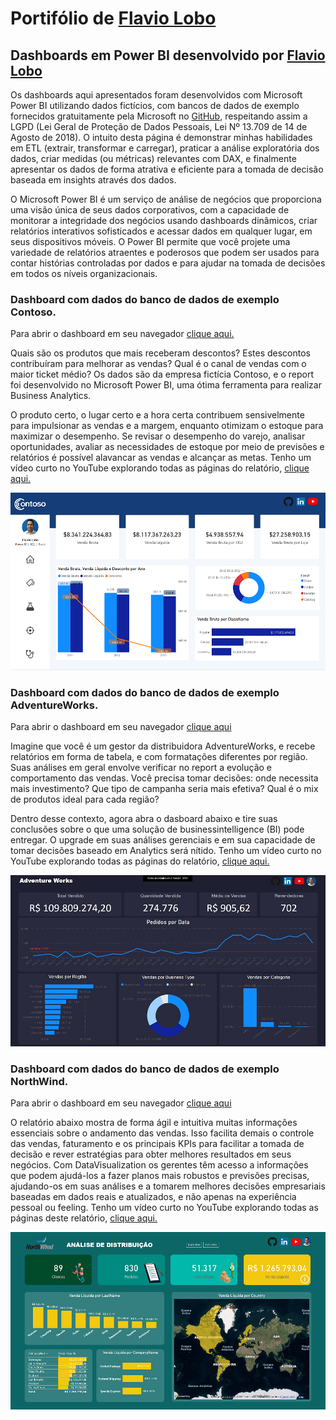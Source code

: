 # Portifólio de [Flavio Lobo](https://www.linkedin.com/in/flavioclobo)

## Dashboards em Power BI desenvolvido por [Flavio Lobo](https://www.linkedin.com/in/flavioclobo)
Os dashboards aqui apresentados foram desenvolvidos com Microsoft Power BI utilizando dados fictícios, com bancos de dados de exemplo fornecidos gratuitamente pela Microsoft no [GitHub](https://github.com/microsoft/sql-server-samples/tree/master/samples/databases), respeitando assim a LGPD (Lei Geral de Proteção de Dados Pessoais, Lei Nº 13.709 de 14 de Agosto de 2018). O intuito desta página é demonstrar minhas habilidades em ETL (extrair, transformar e carregar), praticar a análise exploratória dos dados, criar medidas (ou métricas) relevantes com DAX, e finalmente apresentar os dados de forma atrativa e eficiente para a tomada de decisão baseada em insights através dos dados.

O Microsoft Power BI é um serviço de análise de negócios que proporciona uma visão única de seus dados corporativos, com a capacidade de monitorar a integridade dos negócios usando dashboards dinâmicos, criar relatórios interativos sofisticados e acessar dados em qualquer lugar, em seus dispositivos móveis. O Power BI permite que você projete uma variedade de relatórios atraentes e poderosos que podem ser usados para contar histórias controladas por dados e para ajudar na tomada de decisões em todos os níveis organizacionais.


### Dashboard com dados do banco de dados de exemplo Contoso.
Para abrir o dashboard em seu navegador [clique aqui.](https://app.powerbi.com/view?r=eyJrIjoiYjE2OTMwMjUtYTQyNC00M2MyLWI2ZmMtYWU3ZWM4YjA4YjY3IiwidCI6IjQ1MWU1NjVkLTZjMzMtNDU4MS05ZDUyLWE1MzUwZDY2OTU0MiJ9)

Quais são os produtos que mais receberam descontos? Estes descontos contribuíram para melhorar as vendas? Qual é o canal de vendas com o maior ticket médio? Os dados são da empresa fictícia Contoso, e o report foi desenvolvido no Microsoft Power BI, uma ótima ferramenta para realizar Business Analytics.

O produto certo, o lugar certo e a hora certa contribuem sensivelmente para impulsionar as vendas e a margem, enquanto otimizam o estoque para maximizar o desempenho. Se revisar o desempenho do varejo, analisar oportunidades, avaliar as necessidades de estoque por meio de previsões e relatórios é possível alavancar as vendas e alcançar as metas. Tenho um vídeo curto no YouTube explorando todas as páginas do relatório, [clique aqui.](https://youtu.be/lCsxmK0JwZM)

![](images/Contoso_spark_mini.png)


### Dashboard com dados do banco de dados de exemplo AdventureWorks.
Para abrir o dashboard em seu navegador [clique aqui](https://app.powerbi.com/view?r=eyJrIjoiMzM5MjM3MWMtOTU3NS00MmFiLTk4Y2YtOGM5MjQ5ZDliZDMyIiwidCI6IjQ1MWU1NjVkLTZjMzMtNDU4MS05ZDUyLWE1MzUwZDY2OTU0MiJ9)

Imagine que você é um gestor da distribuidora AdventureWorks, e recebe relatórios em forma de tabela, e com formatações diferentes por região. Suas análises em geral envolve verificar no report a evolução e comportamento das vendas. Você precisa tomar decisões: onde necessita mais investimento? Que tipo de campanha seria mais efetiva? Qual é o mix de produtos ideal para cada região?
 
Dentro desse contexto, agora abra o dasboard abaixo e tire suas conclusões sobre o que uma solução de businessintelligence (BI) pode entregar. O upgrade em suas análises gerenciais e em sua capacidade de tomar decisões baseado em Analytics será nítido. Tenho um vídeo curto no YouTube explorando todas as páginas do relatório, [clique aqui.](https://youtu.be/8KQwt4jnyk8)

![](images/AdventureWorks_dark_mini.png)


### Dashboard com dados do banco de dados de exemplo NorthWind.
Para abrir o dashboard em seu navegador [clique aqui](https://app.powerbi.com/view?r=eyJrIjoiMTEyZDc0ZGQtNWE2Mi00MmU4LTg3MmQtYjYwZTk5YjAwNTlhIiwidCI6IjQ1MWU1NjVkLTZjMzMtNDU4MS05ZDUyLWE1MzUwZDY2OTU0MiJ9)

O relatório abaixo mostra de forma ágil e intuitiva muitas informações essenciais sobre o andamento das vendas. Isso facilita demais o controle das vendas, faturamento e os principais KPIs para facilitar a tomada de decisão e rever estratégias para obter melhores resultados em seus negócios. Com DataVisualization os gerentes têm acesso a informações que podem ajudá-los a fazer planos mais robustos e previsões precisas, ajudando-os em suas análises e a tomarem melhores decisões empresariais baseadas em dados reais e atualizados, e não apenas na experiência pessoal ou feeling.
Tenho um vídeo curto no YouTube explorando todas as páginas deste relatório, [clique aqui.](https://youtu.be/uZvZppbMRIk)

![](images/NorthWind_green_mini.png)
